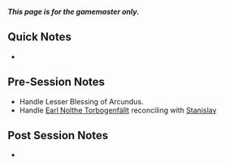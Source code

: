 
***This page is for the gamemaster only.***
## Quick Notes

- 

## Pre-Session Notes

- Handle Lesser Blessing of Arcundus.
- Handle [Earl Nolthe Torbogenfällt](../../../creature/unique/npc/govern/wounded-coast/torbogenfallt-nolthe.md) reconciling with [Stanislav](../../../creature/unique/npc/trade/wounded-coast/utekal-stanislav.md)

## Post Session Notes

- 
